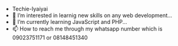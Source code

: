 - Techie-Iyaiyai
- 👀 I’m interested in learnig new skills on any web development...
- 🌱 I’m currently learning JavaScript and PHP...
- 📫 How to reach me through my whatsapp number which is 09023751171 or 08148451340
  
<!---
Techie-Iyaiyai/Techie-Iyaiyai is a ✨ special ✨ repository because its `README.md` (this file) appears on your GitHub profile.
You can click the Preview link to take a look at your changes.
--->
